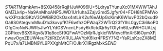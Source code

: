 $START$MqmkAm+8SXQ458rRqjHJuW096lU+5LdryaTYunuXc01MXWWTAhJGMZLk4p+Na9AnMhoANP5JWD1Ur1uha3Zajv2md5Jgfyr04+FDH8hEPMWowkXPrzddGKzV3QWBiR2OkOax4ntLirK2uf6eAUpGcKimK6WIuvP02bQxud9Ga8S0AtegvmMkuD1x3kxvpfK1F6wfhzOFWaqZ2WTrQ23fYIhL0gyC3i6koP0OfgCroNxNJWRsJlwYLYdGSVncnLFsdy6kRctdQr5yTOIyfn6tLvdWHGUALsj2GPixcvBSX5Xgv8/91q8ocSf9QFwAYOzMjrRJgkicfWMxvcfftnXrSI6OymXFjnwavOgnZEUW4euP2tiRtZoVIRULJAVYpK6Ixr4FRSY7N2+YaRLsKzeZX8M2PqU7x/a7LMBN9YL9PXXghMtCF/OJkrX1IRgzMxkS$END$